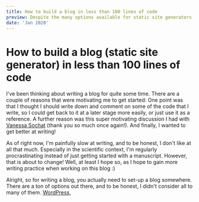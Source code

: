 ```yaml
---
title: How to build a blog in less than 100 lines of code
preview: Despite the many options available for static site generators, I wasn't really convinced with any of them. All I wanted was a simple, easy to customize option. And I wanted to write it myself :)
date: 'Jan 2020'
---
```


# How to build a blog (static site generator) in less than 100 lines of code

I've been thinking about writing a blog for quite some time. There are a couple of reasons that were motivating me to get started: One point was that I thought I should write down and comment on some of the code that I write, so I could get back to it at a later stage more easily, or just use it as a reference. A further reason was this super motivating discussion I had with [Vanessa Sochat]() (thank you so much once again!). And finally, I wanted to get better at writing!

As of right now, I'm painfully slow at writing, and to be honest, I don't like at all that much. Especially in the scientific context, I'm regularly procrastinating instead of just getting started with a manuscript. However, that is about to change! Well, at least I hope so, as I hope to gain more writing practice when working on this blog :)

Alright, so for writing a blog, you actually need to set-up a blog somewhere. There are a ton of options out there, and to be honest, I didn't consider all to many of them. [WordPress](), 

